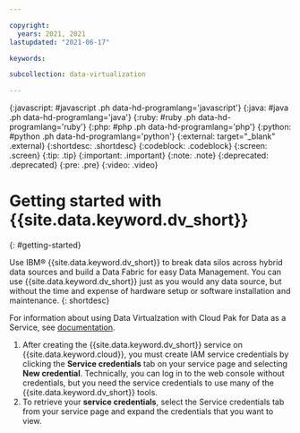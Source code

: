 ```yaml
---

copyright:
  years: 2021, 2021
lastupdated: "2021-06-17"

keywords: 

subcollection: data-virtualization

---
```


<!-- Attribute definitions --> 
{:javascript: #javascript .ph data-hd-programlang='javascript'}
{:java: #java .ph data-hd-programlang='java'}
{:ruby: #ruby .ph data-hd-programlang='ruby'}
{:php: #php .ph data-hd-programlang='php'}
{:python: #python .ph data-hd-programlang='python'}
{:external: target="_blank" .external}
{:shortdesc: .shortdesc}
{:codeblock: .codeblock}
{:screen: .screen}
{:tip: .tip}
{:important: .important}
{:note: .note}
{:deprecated: .deprecated}
{:pre: .pre}
{:video: .video}

# Getting started with {{site.data.keyword.dv_short}}
{: #getting-started}

Use IBM® {{site.data.keyword.dv_short}} to break data silos across hybrid data sources and build a Data Fabric for easy Data Management. You can use {{site.data.keyword.dv_short}} just as you would any data source, but without the time and expense of hardware setup or software installation and maintenance.
{: shortdesc}

For information about using Data Virtualzation with Cloud Pak for Data as a Service, see [documentation](https://dataplatform.cloud.ibm.com/docs/content/dvaas/dvaas-overview.html).

1. After creating the {{site.data.keyword.dv_short}} service on {{site.data.keyword.cloud}}, you must create IAM service credentials by clicking the **Service credentials** tab on your service page and selecting **New credential**. Technically, you can log in to the web console without credentials, but you need the service credentials to use many of the {{site.data.keyword.dv_short}} tools. 
2. To retrieve your **service credentials**, select the Service credentials tab from your service page and expand the credentials that you want to view.
